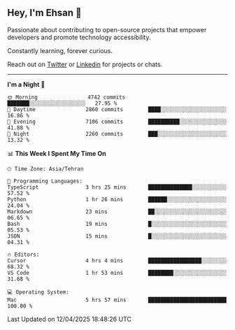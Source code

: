 ## Hey, I'm Ehsan 👋
<!-- <img src="https://user-images.githubusercontent.com/1303154/88677602-1635ba80-d120-11ea-84d8-d263ba5fc3c0.gif" width="20px" alt="hi"> -->
 Passionate about contributing to open-source projects that empower developers and promote technology accessibility.

 Constantly learning, forever curious.
<!-- My major stack in Front-End development is Angular and Laravel but not limited to that. -->
<!-- My preferred Database is MongoDB -->
<!-- Aspiring Developer(focused on FrontEnd) which interested in the assembly programming lang. -->

<!-- - 🔭 I’m currently working on [Komodoro](https://komodoro.io), [fullestStack](https://github.com/neekware/FullestStack) and [PlotSet](http://plotset.com/). -->
<!-- - 📒 Getting Started with C++ Programming Language. -->
<!-- 🌱 I’m currently learning something. -->
<!-- - 😄 I enjoy Python, C/C++ and assembly -->

<!-- **📫 How to reach me:** -->

Reach out on [Twitter](https://twitter.com/ehsanghaffarii) or [Linkedin](https://www.linkedin.com/in/ehsanghaffarii) for projects or chats.

-------------

<!-- [![twitter](https://img.shields.io/twitter/url?color=blue&label=twitter&logo=twitter&style=plastic&url=https%3A%2F%2Ftwitter.com%2Fehsanghaffar%2Ffollow)](https://twitter.com/ehsanghaffar) -->
<!-- [![Instagram](https://img.shields.io/badge/Instagram%20Page-Follow-E4405F?logo=instagram)](https://www.instagram.com/ehsanghaffarii) -->
<!-- [![LinkedIn](https://img.shields.io/badge/LinkedIn-Follow-0077B5?logo=linkedin)](https://www.linkedin.com/in/ehsanghaffarii) -->

<!-- [![wakatime](https://wakatime.com/badge/user/f0b0dc2d-d692-4e9a-a6ed-667b80d7dd34.svg)](https://wakatime.com/@ehsandev)
![](https://komarev.com/ghpvc/?username=ehsanghaffar) -->

<!-- #### 💾 Which technology I know?

[![TypeScript](https://badgen.net/badge/icon/typescript?icon=typescript&label)](https://typescriptlang.org)
![JavaScript](https://img.shields.io/badge/javascript-%23323330.svg?style=flat-squire&logo=javascript&logoColor=%23F7DF1E)
![Angular](https://img.shields.io/badge/angular-%23DD0031.svg?style=flat-squire&logo=angular&logoColor=white)
![Aurelia](https://img.shields.io/badge/aurelia-%23ED2B88.svg?style=flat-squire&logo=aurelia&logoColor=fff) -->

 
<!-- ![ehsanghaffar's Stats](https://github-readme-stats.vercel.app/api?username=ehsanghaffar&theme=vue-dark&show_icons=true&hide_border=false&count_private=true) -->


<!-- ![ehsanghaffar's Top Languages](https://github-readme-stats.vercel.app/api/top-langs/?username=ehsanghaffar&hide=html,blade,handlebars,php,css&theme=vue-dark&show_icons=true&hide_border=false&layout=compact) -->


<!--START_SECTION:waka-->
**I'm a Night 🦉** 

```text
🌞 Morning                4742 commits        ███████░░░░░░░░░░░░░░░░░░   27.95 % 
🌆 Daytime                2860 commits        ████░░░░░░░░░░░░░░░░░░░░░   16.86 % 
🌃 Evening                7106 commits        ██████████░░░░░░░░░░░░░░░   41.88 % 
🌙 Night                  2260 commits        ███░░░░░░░░░░░░░░░░░░░░░░   13.32 % 
```


📊 **This Week I Spent My Time On** 

```text
🕑︎ Time Zone: Asia/Tehran

💬 Programming Languages: 
TypeScript               3 hrs 25 mins       ██████████████░░░░░░░░░░░   57.52 % 
Python                   1 hr 26 mins        ██████░░░░░░░░░░░░░░░░░░░   24.04 % 
Markdown                 23 mins             ██░░░░░░░░░░░░░░░░░░░░░░░   06.65 % 
Bash                     19 mins             █░░░░░░░░░░░░░░░░░░░░░░░░   05.53 % 
JSON                     15 mins             █░░░░░░░░░░░░░░░░░░░░░░░░   04.31 % 

🔥 Editors: 
Cursor                   4 hrs 4 mins        █████████████████░░░░░░░░   68.32 % 
VS Code                  1 hr 53 mins        ████████░░░░░░░░░░░░░░░░░   31.68 % 

💻 Operating System: 
Mac                      5 hrs 57 mins       █████████████████████████   100.00 % 
```


 Last Updated on 12/04/2025 18:48:26 UTC
<!--END_SECTION:waka-->
